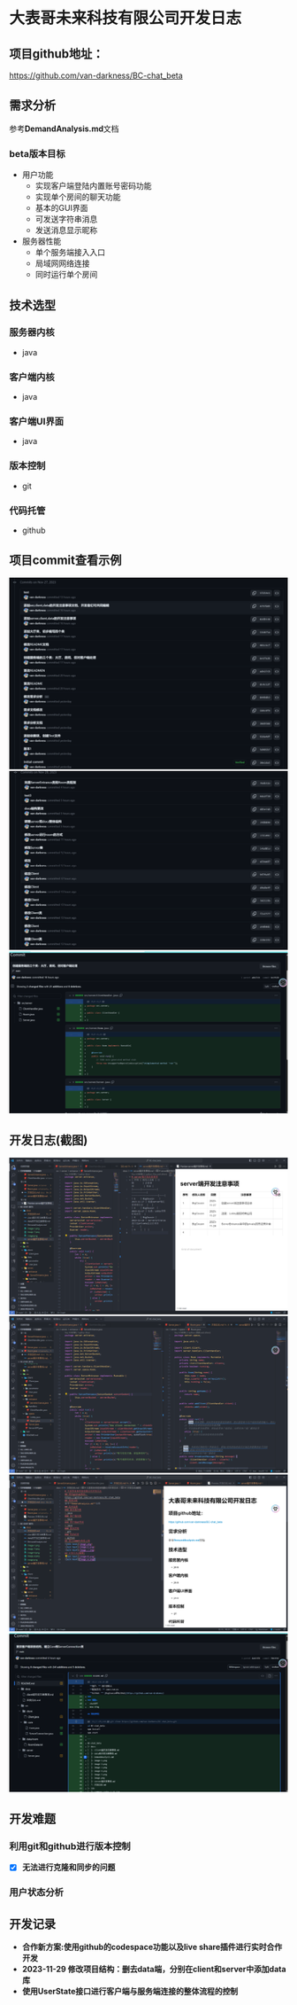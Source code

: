 # 大表哥未来科技有限公司开发日志
## 项目github地址：
https://github.com/van-darkness/BC-chat_beta
## 需求分析
参考**DemandAnalysis.md**文档
### beta版本目标
- 用户功能
  - 实现客户端登陆内置账号密码功能
  - 实现单个房间的聊天功能
  - 基本的GUI界面
  - 可发送字符串消息
  - 发送消息显示昵称
- 服务器性能
  - 单个服务端接入入口
  - 局域网网络连接
  - 同时运行单个房间
## 技术选型
### 服务器内核
- java
### 客户端内核
- java
### 客户端UI界面
- java
### 版本控制
- git
### 代码托管
- github
## 项目commit查看示例
![Alt text](image.png)
![Alt text](image-1.png)
![Alt text](image-2.png)
## 开发日志(截图)
![Alt text](image-3.png)
![Alt text](image-4.png)
![Alt text](image-5.png)
![Alt text](image-6.png)
## 开发难题
### 利用git和github进行版本控制
- [x] **无法进行克隆和同步的问题**

### 用户状态分析
## 开发记录
- **合作新方案:使用github的codespace功能以及live share插件进行实时合作开发**
- **2023-11-29 修改项目结构：删去data端，分别在client和server中添加data库**
- **使用UserState接口进行客户端与服务端连接的整体流程的控制**